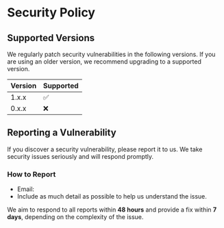 # Security Policy

## Supported Versions

We regularly patch security vulnerabilities in the following versions. If you are using an older version, we recommend upgrading to a supported version.

| Version | Supported          |
| ------- | ------------------ |
| 1.x.x   | :white_check_mark:  |
| 0.x.x   | :x:                |

## Reporting a Vulnerability

If you discover a security vulnerability, please report it to us. We take security issues seriously and will respond promptly.

### How to Report

- Email:
- Include as much detail as possible to help us understand the issue.

We aim to respond to all reports within **48 hours** and provide a fix within **7 days**, depending on the complexity of the issue.
